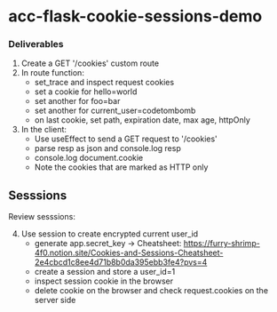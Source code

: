 # acc-flask-cookie-sessions-demo

### Deliverables
1. Create a GET '/cookies' custom route
2. In route function:
    - set_trace and inspect request cookies
    - set a cookie for hello=world
    - set another for foo=bar
    - set another for current_user=codetombomb
    - on last cookie, set path, expiration date, max age, httpOnly    
3. In the client:
    - Use useEffect to send a GET request to '/cookies'
    - parse resp as json and console.log resp
    - console.log document.cookie
    - Note the cookies that are marked as HTTP only 

## Sesssions
Review sesssions: 

4. Use session to create encrypted current user_id
    - generate app.secret_key -> Cheatsheet: https://furry-shrimp-4f0.notion.site/Cookies-and-Sessions-Cheatsheet-2e4cbcd1c8ee4d71b8b0da395ebb3fe4?pvs=4
    - create a session and store a user_id=1
    - inspect session cookie in the browser
    - delete cookie on the browser and check request.cookies on the server side